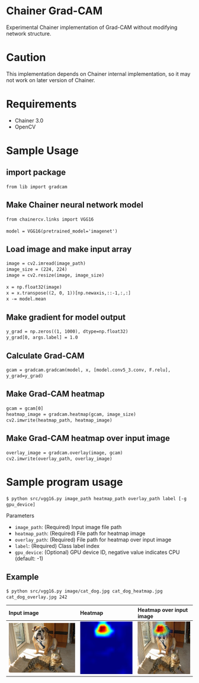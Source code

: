Chainer Grad-CAM
====

Experimental Chainer implementation of Grad-CAM without modifying network structure.

# Caution

This implementation depends on Chainer internal implementation, so it may not work on later version of Chainer.

# Requirements

* Chainer 3.0
* OpenCV

# Sample Usage

## import package

```
from lib import gradcam
```

## Make Chainer neural network model

```
from chainercv.links import VGG16

model = VGG16(pretrained_model='imagenet')
```

## Load image and make input array

```
image = cv2.imread(image_path)
image_size = (224, 224)
image = cv2.resize(image, image_size)

x = np.float32(image)
x = x.transpose((2, 0, 1))[np.newaxis,::-1,:,:]
x -= model.mean
```

## Make gradient for model output

```
y_grad = np.zeros((1, 1000), dtype=np.float32)
y_grad[0, args.label] = 1.0
```

## Calculate Grad-CAM

```
gcam = gradcam.gradcam(model, x, [model.conv5_3.conv, F.relu], y_grad=y_grad)
```

## Make Grad-CAM heatmap

```
gcam = gcam[0]
heatmap_image = gradcam.heatmap(gcam, image_size)
cv2.imwrite(heatmap_path, heatmap_image)
```

## Make Grad-CAM heatmap over input image

```
overlay_image = gradcam.overlay(image, gcam)
cv2.imwrite(overlay_path, overlay_image)
```

# Sample program usage

```
$ python src/vgg16.py image_path heatmap_path overlay_path label [-g gpu_device]
```

Parameters

* `image_path`: (Required) Input image file path
* `heatmap_path`: (Required) File path for heatmap image
* `overlay_path`: (Required) File path for heatmap over input image
* `label`: (Required) Class label index
* `gpu_device`: (Optional) GPU device ID, negative value indicates CPU (default: -1)

## Example

```
$ python src/vgg16.py image/cat_dog.jpg cat_dog_heatmap.jpg cat_dog_overlay.jpg 242
```

|Input image|Heatmap|Heatmap over input image|
|:---|:---|:---|
|<img src="/image/cat_dog.jpg" width="320px" alt="Input image">|<img src="/image/cat_dog_heatmap.jpg"  alt="Heatmap image">|<img src="/image/cat_dog_overlay.jpg"  alt="Heatmap over input image">|
